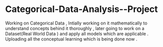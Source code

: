 # Categorical-Data-Analysis--Project
Working on Categorical Data , Intially working on it mathematically to understand concepts behind it thoroughly , later going to work on a Dataset(Real World Data ) and apply all models which are applicable . 
Uploading all the conceptual learning which is being done now .

